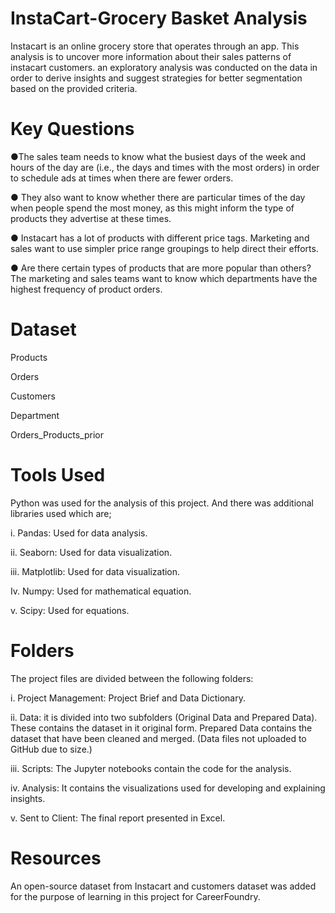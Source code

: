 # InstaCart-Grocery Basket Analysis
Instacart is an online grocery store that operates through an app. This analysis is to uncover more information about their sales patterns of instacart customers. an exploratory analysis was conducted on the data in order to derive insights and suggest strategies for better segmentation based on the provided criteria.

# Key Questions

●The sales team needs to know what the busiest days of the week and hours of the
day are (i.e., the days and times with the most orders) in order to schedule ads at
times when there are fewer orders.

● They also want to know whether there are particular times of the day when people
spend the most money, as this might inform the type of products they advertise at
these times.

● Instacart has a lot of products with different price tags. Marketing and sales want to
use simpler price range groupings to help direct their efforts.

● Are there certain types of products that are more popular than others? The marketing
and sales teams want to know which departments have the highest frequency of
product orders.

# Dataset

Products

Orders

Customers

Department

Orders_Products_prior

# Tools Used

Python was used for the analysis of this project. And there was additional libraries used which are;

i. Pandas: Used for data analysis.

ii. Seaborn: Used for data visualization.

iii. Matplotlib: Used for data visualization.

Iv. Numpy: Used for mathematical equation.

v. Scipy: Used for equations.


# Folders
The project files are divided between the following folders:

i. Project Management: Project Brief and Data Dictionary.

ii. Data: it is divided into two subfolders (Original Data and Prepared Data). These contains the dataset in it original form. Prepared Data contains the dataset that have been cleaned and merged. (Data files not uploaded to GitHub due to size.)

iii. Scripts: The Jupyter notebooks contain the code for the analysis.

iv. Analysis: It contains the visualizations used for developing and explaining insights.

v. Sent to Client: The final report presented in Excel.

# Resources

An open-source dataset from Instacart and customers dataset was added for the purpose of learning in this project for CareerFoundry.
